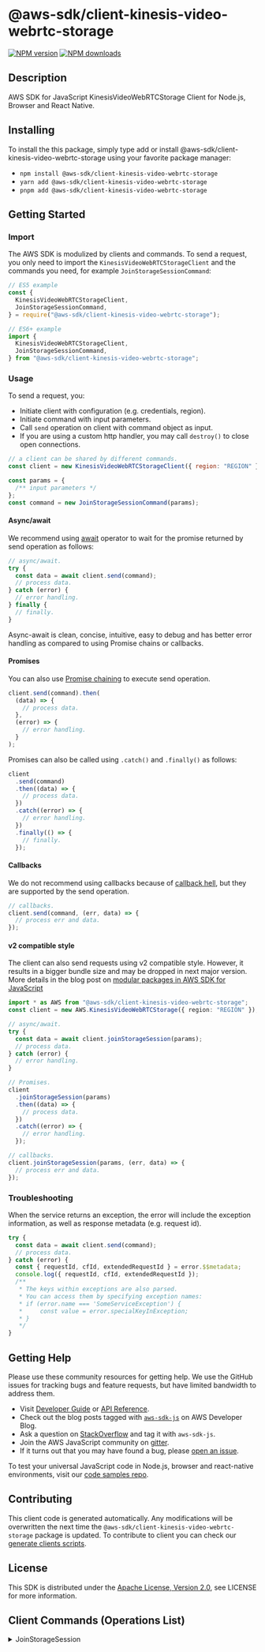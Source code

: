 <!-- generated file, do not edit directly -->

# @aws-sdk/client-kinesis-video-webrtc-storage

[![NPM version](https://img.shields.io/npm/v/@aws-sdk/client-kinesis-video-webrtc-storage/latest.svg)](https://www.npmjs.com/package/@aws-sdk/client-kinesis-video-webrtc-storage)
[![NPM downloads](https://img.shields.io/npm/dm/@aws-sdk/client-kinesis-video-webrtc-storage.svg)](https://www.npmjs.com/package/@aws-sdk/client-kinesis-video-webrtc-storage)

## Description

AWS SDK for JavaScript KinesisVideoWebRTCStorage Client for Node.js, Browser and React Native.

<p>
</p>

## Installing

To install the this package, simply type add or install @aws-sdk/client-kinesis-video-webrtc-storage
using your favorite package manager:

- `npm install @aws-sdk/client-kinesis-video-webrtc-storage`
- `yarn add @aws-sdk/client-kinesis-video-webrtc-storage`
- `pnpm add @aws-sdk/client-kinesis-video-webrtc-storage`

## Getting Started

### Import

The AWS SDK is modulized by clients and commands.
To send a request, you only need to import the `KinesisVideoWebRTCStorageClient` and
the commands you need, for example `JoinStorageSessionCommand`:

```js
// ES5 example
const {
  KinesisVideoWebRTCStorageClient,
  JoinStorageSessionCommand,
} = require("@aws-sdk/client-kinesis-video-webrtc-storage");
```

```ts
// ES6+ example
import {
  KinesisVideoWebRTCStorageClient,
  JoinStorageSessionCommand,
} from "@aws-sdk/client-kinesis-video-webrtc-storage";
```

### Usage

To send a request, you:

- Initiate client with configuration (e.g. credentials, region).
- Initiate command with input parameters.
- Call `send` operation on client with command object as input.
- If you are using a custom http handler, you may call `destroy()` to close open connections.

```js
// a client can be shared by different commands.
const client = new KinesisVideoWebRTCStorageClient({ region: "REGION" });

const params = {
  /** input parameters */
};
const command = new JoinStorageSessionCommand(params);
```

#### Async/await

We recommend using [await](https://developer.mozilla.org/en-US/docs/Web/JavaScript/Reference/Operators/await)
operator to wait for the promise returned by send operation as follows:

```js
// async/await.
try {
  const data = await client.send(command);
  // process data.
} catch (error) {
  // error handling.
} finally {
  // finally.
}
```

Async-await is clean, concise, intuitive, easy to debug and has better error handling
as compared to using Promise chains or callbacks.

#### Promises

You can also use [Promise chaining](https://developer.mozilla.org/en-US/docs/Web/JavaScript/Guide/Using_promises#chaining)
to execute send operation.

```js
client.send(command).then(
  (data) => {
    // process data.
  },
  (error) => {
    // error handling.
  }
);
```

Promises can also be called using `.catch()` and `.finally()` as follows:

```js
client
  .send(command)
  .then((data) => {
    // process data.
  })
  .catch((error) => {
    // error handling.
  })
  .finally(() => {
    // finally.
  });
```

#### Callbacks

We do not recommend using callbacks because of [callback hell](http://callbackhell.com/),
but they are supported by the send operation.

```js
// callbacks.
client.send(command, (err, data) => {
  // process err and data.
});
```

#### v2 compatible style

The client can also send requests using v2 compatible style.
However, it results in a bigger bundle size and may be dropped in next major version. More details in the blog post
on [modular packages in AWS SDK for JavaScript](https://aws.amazon.com/blogs/developer/modular-packages-in-aws-sdk-for-javascript/)

```ts
import * as AWS from "@aws-sdk/client-kinesis-video-webrtc-storage";
const client = new AWS.KinesisVideoWebRTCStorage({ region: "REGION" });

// async/await.
try {
  const data = await client.joinStorageSession(params);
  // process data.
} catch (error) {
  // error handling.
}

// Promises.
client
  .joinStorageSession(params)
  .then((data) => {
    // process data.
  })
  .catch((error) => {
    // error handling.
  });

// callbacks.
client.joinStorageSession(params, (err, data) => {
  // process err and data.
});
```

### Troubleshooting

When the service returns an exception, the error will include the exception information,
as well as response metadata (e.g. request id).

```js
try {
  const data = await client.send(command);
  // process data.
} catch (error) {
  const { requestId, cfId, extendedRequestId } = error.$$metadata;
  console.log({ requestId, cfId, extendedRequestId });
  /**
   * The keys within exceptions are also parsed.
   * You can access them by specifying exception names:
   * if (error.name === 'SomeServiceException') {
   *     const value = error.specialKeyInException;
   * }
   */
}
```

## Getting Help

Please use these community resources for getting help.
We use the GitHub issues for tracking bugs and feature requests, but have limited bandwidth to address them.

- Visit [Developer Guide](https://docs.aws.amazon.com/sdk-for-javascript/v3/developer-guide/welcome.html)
  or [API Reference](https://docs.aws.amazon.com/AWSJavaScriptSDK/v3/latest/index.html).
- Check out the blog posts tagged with [`aws-sdk-js`](https://aws.amazon.com/blogs/developer/tag/aws-sdk-js/)
  on AWS Developer Blog.
- Ask a question on [StackOverflow](https://stackoverflow.com/questions/tagged/aws-sdk-js) and tag it with `aws-sdk-js`.
- Join the AWS JavaScript community on [gitter](https://gitter.im/aws/aws-sdk-js-v3).
- If it turns out that you may have found a bug, please [open an issue](https://github.com/aws/aws-sdk-js-v3/issues/new/choose).

To test your universal JavaScript code in Node.js, browser and react-native environments,
visit our [code samples repo](https://github.com/aws-samples/aws-sdk-js-tests).

## Contributing

This client code is generated automatically. Any modifications will be overwritten the next time the `@aws-sdk/client-kinesis-video-webrtc-storage` package is updated.
To contribute to client you can check our [generate clients scripts](https://github.com/aws/aws-sdk-js-v3/tree/main/scripts/generate-clients).

## License

This SDK is distributed under the
[Apache License, Version 2.0](http://www.apache.org/licenses/LICENSE-2.0),
see LICENSE for more information.

## Client Commands (Operations List)

<details>
<summary>
JoinStorageSession
</summary>

[Command API Reference](https://docs.aws.amazon.com/AWSJavaScriptSDK/v3/latest/clients/client-kinesis-video-webrtc-storage/classes/joinstoragesessioncommand.html) / [Input](https://docs.aws.amazon.com/AWSJavaScriptSDK/v3/latest/clients/client-kinesis-video-webrtc-storage/interfaces/joinstoragesessioncommandinput.html) / [Output](https://docs.aws.amazon.com/AWSJavaScriptSDK/v3/latest/clients/client-kinesis-video-webrtc-storage/interfaces/joinstoragesessioncommandoutput.html)

</details>
